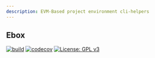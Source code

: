 ```yaml
---
description: EVM-Based project environment cli-helpers
---
```


## Ebox
[![build](https://circleci.com/gh/penta-expo/ebox.svg?style=svg)](https://circleci.com/gh/penta-expo/ebox)
[![codecov](https://codecov.io/gh/penta-expo/ebox/branch/master/graph/badge.svg?token=mcoPeirwbV)](https://codecov.io/gh/penta-expo/ebox)
[![License: GPL v3](https://img.shields.io/badge/License-GPLv3-blue.svg)](https://www.gnu.org/licenses/gpl-3.0)

